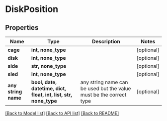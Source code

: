 # DiskPosition


## Properties
Name | Type | Description | Notes
------------ | ------------- | ------------- | -------------
**cage** | **int, none_type** |  | [optional] 
**disk** | **int, none_type** |  | [optional] 
**side** | **str, none_type** |  | [optional] 
**sled** | **int, none_type** |  | [optional] 
**any string name** | **bool, date, datetime, dict, float, int, list, str, none_type** | any string name can be used but the value must be the correct type | [optional]

[[Back to Model list]](../README.md#documentation-for-models) [[Back to API list]](../README.md#documentation-for-api-endpoints) [[Back to README]](../README.md)


